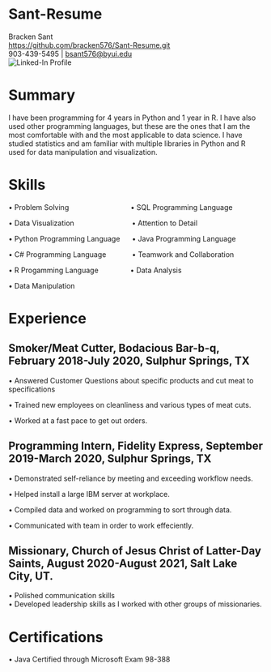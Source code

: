# Sant-Resume
Bracken Sant   
https://github.com/bracken576/Sant-Resume.git   
903-439-5495 | bsant576@byui.edu   
![Linked-In Profile](linkedin.com/in/bracken-sant-70b76a192)

# Summary
I have been programming for 4 years in Python and 1 year in R. I have also used other programming languages, but these are the ones that I am the most comfortable with and the most applicable to data science. I have studied statistics and am familiar with multiple libraries in Python and R used for data manipulation and visualization. 
# Skills
•	Problem Solving &nbsp;&nbsp;&nbsp;&nbsp;&nbsp;&nbsp;&nbsp;&nbsp;&nbsp;&nbsp;&nbsp;&nbsp;&nbsp;&nbsp;&nbsp;&nbsp;&nbsp;&nbsp;&nbsp;&nbsp;&nbsp;&nbsp;&nbsp;&nbsp;&nbsp;&nbsp;&nbsp;&nbsp;&nbsp; •  SQL Programming Language

•	Data Visualization &nbsp;&nbsp;&nbsp;&nbsp;&nbsp;&nbsp;&nbsp;&nbsp;&nbsp;&nbsp;&nbsp;&nbsp;&nbsp;&nbsp;&nbsp;&nbsp;&nbsp;&nbsp;&nbsp;&nbsp;&nbsp;&nbsp;&nbsp;&nbsp;&nbsp;&nbsp;&nbsp; •   Attention to Detail

•	Python Programming Language &nbsp;&nbsp;&nbsp;&nbsp; •   Java Programming Language	

•	C# Programming Language &nbsp;&nbsp;&nbsp;&nbsp;&nbsp;&nbsp;&nbsp;&nbsp;&nbsp;&nbsp;&nbsp; •   Teamwork and Collaboration

•	R Progamming Language &nbsp;&nbsp;&nbsp;&nbsp;&nbsp;&nbsp;&nbsp;&nbsp;&nbsp;&nbsp;&nbsp;&nbsp;&nbsp;&nbsp; •   Data Analysis

•	Data Manipulation

# Experience
## Smoker/Meat Cutter, Bodacious Bar-b-q, February 2018-July 2020, Sulphur Springs, TX

•	Answered Customer Questions about specific products and cut meat to specifications

•	Trained new employees on cleanliness and various types of meat cuts.

•	Worked at a fast pace to get out orders.

## Programming Intern, Fidelity Express, September 2019-March 2020, Sulphur Springs, TX

•	Demonstrated self-reliance by meeting and exceeding workflow needs.

•	Helped install a large IBM server at workplace.

•	Compiled data and worked on programming to sort through data.

• Communicated with team in order to work effeciently.

## Missionary, Church of Jesus Christ of Latter-Day Saints, August 2020-August 2021, Salt Lake City, UT.
• Polished communication skills   
• Developed leadership skills as I worked with other groups of missionaries.

# Certifications
•	Java Certified through Microsoft Exam 98-388

